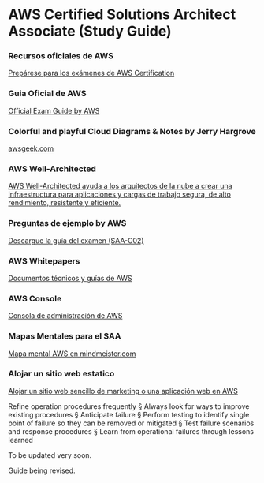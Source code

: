 # AWS Certified Solutions Architect Associate (Study Guide)

### Recursos oficiales de AWS

[Prepárese para los exámenes de AWS Certification](https://aws.amazon.com/es/certification/certification-prep/?nc2=sb_ce_ep)

### Guia Oficial de AWS

[Official Exam Guide by AWS](https://d1.awsstatic.com/training-and-certification/docs-sa-assoc/AWS-Certified-Solutions-Architect-Associate_Exam-Guide.pdf)

### Colorful and playful Cloud Diagrams & Notes by Jerry Hargrove

[awsgeek.com](https://www.awsgeek.com/)

### AWS Well-Architected

[AWS Well-Architected ayuda a los arquitectos de la nube a crear una infraestructura para aplicaciones y cargas de trabajo segura, de alto rendimiento, resistente y eficiente.](https://aws.amazon.com/es/architecture/well-architected/?wa-lens-whitepapers.sort-by=item.additionalFields.sortDate&wa-lens-whitepapers.sort-order=desc)

### Preguntas de ejemplo by AWS
[Descargue la guía del examen (SAA-C02)](https://d1.awsstatic.com/training-and-certification/docs-sa-assoc/AWS-Certified-Solutions-Architect-Associate_Sample-Questions.pdf)


### AWS Whitepapers
[Documentos técnicos y guías de AWS](https://aws.amazon.com/es/whitepapers/?whitepapers-main.sort-by=item.additionalFields.sortDate&whitepapers-main.sort-order=desc)


### AWS Console
[Consola de administración de AWS](https://aws.amazon.com/es/console/)

### Mapas Mentales para el SAA
[Mapa mental AWS en mindmeister.com](https://www.mindmeister.com/es/1179061789/aws-certified-solutions-architect-associate)

### Alojar un sitio web estatico
[Alojar un sitio web sencillo de marketing o una aplicación web en AWS](https://aws.amazon.com/es/getting-started/hands-on/host-static-website/)

Refine operation procedures frequently
§ Always look for ways to improve existing
procedures
§ Anticipate failure
§ Perform testing to identify single point of
failure so they can be removed or
mitigated
§ Test failure scenarios and response
procedures
§ Learn from operational failures through
lessons learned

To be updated very soon.

Guide being revised.


